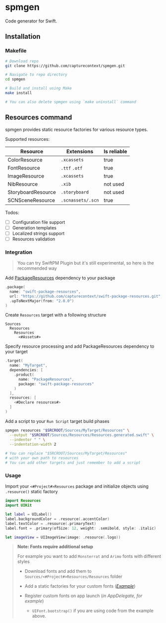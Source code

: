 # spmgen

Code generator for Swift.

## Installation

### Makefile

```bash
# Download repo
git clone https://github.com/capturecontext/spmgen.git

# Navigate to repo directory
cd spmgen

# Build and install using Make
make install

# You can also delete spmgen using `make uninstall` command
```

## Resources command

spmgen provides static resource factories for various resource types.

Supported resources:

| Resource           | Extensions        | Is reliable |
| ------------------ | ----------------- | ----------- |
| ColorResource      | `.xcassets`       | true        |
| FontResource       | `.ttf` `.otf`     | true        |
| ImageResource      | `.xcassets`       | true        |
| NibResource        | `.xib`            | not used    |
| StoryboardResource | `.storyboard`     | not used    |
| SCNSceneResource   | `.scnassets/.scn` | true        |

Todos:

- [ ] Configuration file support
- [ ] Generation templates
- [ ] Localized strings support
- [ ] Resources validation

### Integration

> You can try SwiftPM Plugin but it's still experimental, so here is the recommended way

Add [PackageResources](https://github.com/capturecontext/swift-package-resources) dependency to your package

```swift
.package(
  name: "swift-package-resources",
  url: "https://github.com/capturecontext/swift-package-resources.git", 
  .upToNextMajor(from: "2.0.0")
)
```

Create `Resources` target with a following structure

```plaintext
Sources
  Resources
    Resources
      <#Assets#>
```

Specify resource processing and add PackageResources dependency to your target

```swift
.target(
  name: "MyTarget",
  dependencies: [
    .product(
      name: "PackageResources",
      package: "swift-package-resources"
    )
  ],
  resources: [
    <#Declare resources#>
  ]
)
```

Add a script to your `Run Script` target build phases

```bash
spmgen resources "$SRCROOT/Sources/MyTarget/Resources" \
  --output "$SRCROOT/Sources/Resources/Resources.generated.swift" \
  --indentor " " \
  --indentation-width 2
  
# You can replace "$SRCROOT/Sources/MyTarget/Resources"
# with your own path to resources
# You can add other targets and just remember to add a script
```

### Usage

Import your `<#Project#>Resources` package and initialize objects using `.resource()` static factory

```swift
import Resources
import UIKit

let label = UILabel()
label.backgroundColor = .resource(.accentColor)
label.textColor = .resource(.primaryText)
label.font = .primary(ofSize: 12, weight: .semibold, style: .italic)

let imageView = UIImageView(image: .resource(.logo))
```

> **Note: Fonts require additional setup**
>
> For example you want to add `Monsterrat` and `Arimo` fonts with different styles
>
> - Download fonts and add them to `Sources/<#Project#>Resources/Resources` folder
>
> - Add a static factories for your custom fonts (_[Example](https://gist.github.com/maximkrouk/5bcccc5db12f0347676be5a776c309a8)_)
> - Register custom fonts on app launch (_in AppDelegate, for example_) 
>   - `UIFont.bootstrap()` if you are using code from the example above.
